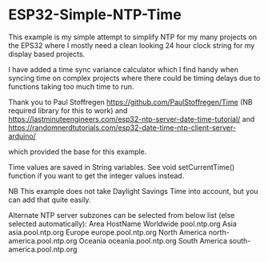 # ESP32-Simple-NTP-Time

This example is my simple attempt to simplify NTP for my many projects on the EPS32   where I mostly need a clean looking 24 hour clock string for my display based projects.

I have added a time sync variance calculator which I find handy when syncing time on complex projects where there could be timing delays due to functions taking too much time to run.

Thank you to Paul Stoffregen https://github.com/PaulStoffregen/Time (NB required library for this to work) 
   and https://lastminuteengineers.com/esp32-ntp-server-date-time-tutorial/
   and https://randomnerdtutorials.com/esp32-date-time-ntp-client-server-arduino/
   
which provided the base for this example.

Time values are saved in String variables. See void setCurrentTime() function if you want to get the integer values instead.

NB This example does not take Daylight Savings Time into account, but you can add that quite easily.

Alternate NTP server subzones can be selected from below list (else selected automatically):
Area	         HostName
Worldwide	   pool.ntp.org
Asia	         asia.pool.ntp.org
Europe	      europe.pool.ntp.org
North America	north-america.pool.ntp.org
Oceania	      oceania.pool.ntp.org
South America	south-america.pool.ntp.org
